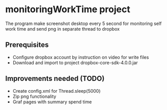 # monitoringWorkTime project
The program make screenshot desktop every 5 second for monitoring self work time and send png in separate thread to dropbox
## Prerequisites
- Configure dropbox account by instruction on video for write files
- Download and import to project dropbox-core-sdk-4.0.0.jar
## Improvements needed (TODO)
- Create config.xml for Thread.sleep(5000) 
- Zip png functionality
- Graf pages with summary spend time